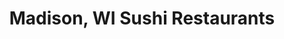 ---
layout: city
title: Madison, WI Sushi Restaurants
permalink: /wisconsin/madison/
stateAbbr: WI
stateName: Wisconsin
cityName: Madison

---
